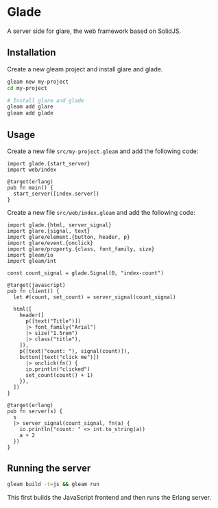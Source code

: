 # Glade

A server side for glare, the web framework based on SolidJS.

## Installation

Create a new gleam project and install glare and glade.

```sh
gleam new my-project
cd my-project

# Install glare and glade
gleam add glare
gleam add glade
```

## Usage

Create a new file `src/my-project.gleam` and add the following code:

```gleam
import glade.{start_server}
import web/index

@target(erlang)
pub fn main() {
  start_server([index.server])
}
```

Create a new file `src/web/index.gleam` and add the following code:

```gleam
import glade.{html, server_signal}
import glare.{signal, text}
import glare/element.{button, header, p}
import glare/event.{onclick}
import glare/property.{class, font_family, size}
import gleam/io
import gleam/int

const count_signal = glade.Signal(0, "index-count")

@target(javascript)
pub fn client() {
  let #(count, set_count) = server_signal(count_signal)

  html([
    header([
      p([text("Title")])
      |> font_family("Arial")
      |> size("1.5rem")
      |> class("title"),
    ]),
    p([text("count: "), signal(count)]),
    button([text("click me")])
      |> onclick(fn() {
      io.println("clicked")
      set_count(count() + 1)
    }),
  ])
}

@target(erlang)
pub fn server(s) {
  s
  |> server_signal(count_signal, fn(a) {
    io.println("count: " <> int.to_string(a))
    a + 2
  })
}
```

## Running the server

```sh
gleam build -t=js && gleam run
```

This first builds the JavaScript frontend and then runs the Erlang server.
